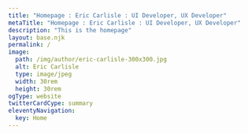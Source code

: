 ```yaml
---
title: "Homepage : Eric Carlisle : UI Developer, UX Developer"
metaTitle: "Homepage : Eric Carlisle : UI Developer, UX Developer"
description: "This is the homepage"
layout: base.njk
permalink: /
image:
  path: /img/author/eric-carlisle-300x300.jpg
  alt: Eric Carlisle
  type: image/jpeg
  width: 30rem
  height: 30rem
ogType: website
twitterCardCype: summary
eleventyNavigation:
  key: Home
---
```

